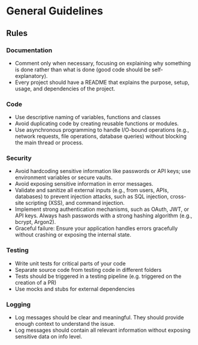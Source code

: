 # General Guidelines

## Rules

### Documentation
- Comment only when necessary, focusing on explaining why something is done rather than what is done (good code should be self-explanatory).
- Every project should have a README that explains the purpose, setup, usage, and dependencies of the project. 

### Code

- Use descriptive naming of variables, functions and classes
- Avoid duplicating code by creating reusable functions or modules.
- Use asynchronous programming to handle I/O-bound operations (e.g., network requests, file operations, database queries) without blocking the main thread or process.

### Security

- Avoid hardcoding sensitive information like passwords or API keys; use environment variables or secure vaults.
- Avoid exposing sensitive information in error messages.
- Validate and sanitize all external inputs (e.g., from users, APIs, databases) to prevent injection attacks, such as SQL injection, cross-site scripting (XSS), and command injection.
- Implement strong authentication mechanisms, such as OAuth, JWT, or API keys. Always hash passwords with a strong hashing algorithm (e.g., bcrypt, Argon2).
- Graceful failure: Ensure your application handles errors gracefully without crashing or exposing the internal state.

### Testing

- Write unit tests for critical parts of your code
- Separate source code from testing code in different folders
- Tests should be triggered in a testing pipeline (e.g. triggered on the creation of a PR)
- Use mocks and stubs for external dependencies

### Logging

- Log messages should be clear and meaningful. They should provide enough context to understand the issue.
- Log messages should contain all relevant information without exposing sensitive data on info level.
